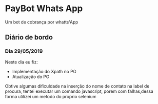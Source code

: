 <h1>PayBot Whats App</h1>
Um bot de cobrança por whatts'App

<h2> Diário de bordo</h2>
<h3> Dia 29/05/2019 </h3>
Neste dia eu fiz:
<ul>
  <li>Implementação do Xpath no PO</li>
  <li>Atualização do PO</li>
</ul>
<p>Obtive algumas dificuldade na inserção do nome de contato na label de procura, tentei executar um comando javascript, porem com falhas,dessa forma utilizei um metodo do proprio selenium</p>
